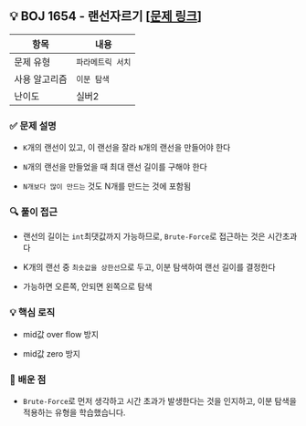 ## 💡 BOJ 1654 - 랜선자르기 [[문제 링크](https://www.acmicpc.net/problem/1654)]

| 항목 | 내용 |
|------|------|
| 문제 유형 | `파라메트릭 서치` |
| 사용 알고리즘 | `이분 탐색` |
| 난이도 | 실버2 |

### ✅ 문제 설명
- `K`개의 랜선이 있고, 이 랜선을 잘라 `N`개의 랜선을 만들어야 한다

- `N`개의 랜선을 만들었을 때 최대 랜선 길이를 구해야 한다

- `N개보다 많이 만드는` 것도 N개를 만드는 것에 포함됨

### 🔍 풀이 접근
- 랜선의 길이는 `int`최댓값까지 가능하므로, `Brute-Force`로 접근하는 것은 시간초과다

- K개의 랜선 중 `최솟값을 상한선`으로 두고, 이분 탐색하여 랜선 길이를 결정한다

- 가능하면 오른쪽, 안되면 왼쪽으로 탐색

### 💡 핵심 로직
- mid값 over flow 방지

- mid값 zero 방지

### 📌 배운 점
- `Brute-Force`로 먼저 생각하고 시간 초과가 발생한다는 것을 인지하고, 이분 탐색을 적용하는 유형을 학습했습니다.